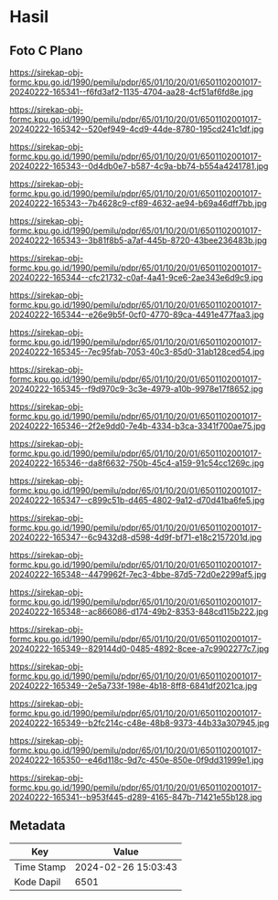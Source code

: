 # Hasil

## Foto C Plano

https://sirekap-obj-formc.kpu.go.id/1990/pemilu/pdpr/65/01/10/20/01/6501102001017-20240222-165341--f6fd3af2-1135-4704-aa28-4cf51af6fd8e.jpg

https://sirekap-obj-formc.kpu.go.id/1990/pemilu/pdpr/65/01/10/20/01/6501102001017-20240222-165342--520ef949-4cd9-44de-8780-195cd241c1df.jpg

https://sirekap-obj-formc.kpu.go.id/1990/pemilu/pdpr/65/01/10/20/01/6501102001017-20240222-165343--0d4db0e7-b587-4c9a-bb74-b554a4241781.jpg

https://sirekap-obj-formc.kpu.go.id/1990/pemilu/pdpr/65/01/10/20/01/6501102001017-20240222-165343--7b4628c9-cf89-4632-ae94-b69a46dff7bb.jpg

https://sirekap-obj-formc.kpu.go.id/1990/pemilu/pdpr/65/01/10/20/01/6501102001017-20240222-165343--3b81f8b5-a7af-445b-8720-43bee236483b.jpg

https://sirekap-obj-formc.kpu.go.id/1990/pemilu/pdpr/65/01/10/20/01/6501102001017-20240222-165344--cfc21732-c0af-4a41-9ce6-2ae343e6d9c9.jpg

https://sirekap-obj-formc.kpu.go.id/1990/pemilu/pdpr/65/01/10/20/01/6501102001017-20240222-165344--e26e9b5f-0cf0-4770-89ca-4491e477faa3.jpg

https://sirekap-obj-formc.kpu.go.id/1990/pemilu/pdpr/65/01/10/20/01/6501102001017-20240222-165345--7ec95fab-7053-40c3-85d0-31ab128ced54.jpg

https://sirekap-obj-formc.kpu.go.id/1990/pemilu/pdpr/65/01/10/20/01/6501102001017-20240222-165345--f9d970c9-3c3e-4979-a10b-9978e17f8652.jpg

https://sirekap-obj-formc.kpu.go.id/1990/pemilu/pdpr/65/01/10/20/01/6501102001017-20240222-165346--2f2e9dd0-7e4b-4334-b3ca-3341f700ae75.jpg

https://sirekap-obj-formc.kpu.go.id/1990/pemilu/pdpr/65/01/10/20/01/6501102001017-20240222-165346--da8f6632-750b-45c4-a159-91c54cc1269c.jpg

https://sirekap-obj-formc.kpu.go.id/1990/pemilu/pdpr/65/01/10/20/01/6501102001017-20240222-165347--c899c51b-d465-4802-9a12-d70d41ba6fe5.jpg

https://sirekap-obj-formc.kpu.go.id/1990/pemilu/pdpr/65/01/10/20/01/6501102001017-20240222-165347--6c9432d8-d598-4d9f-bf71-e18c2157201d.jpg

https://sirekap-obj-formc.kpu.go.id/1990/pemilu/pdpr/65/01/10/20/01/6501102001017-20240222-165348--4479962f-7ec3-4bbe-87d5-72d0e2299af5.jpg

https://sirekap-obj-formc.kpu.go.id/1990/pemilu/pdpr/65/01/10/20/01/6501102001017-20240222-165348--ac866086-d174-49b2-8353-848cd115b222.jpg

https://sirekap-obj-formc.kpu.go.id/1990/pemilu/pdpr/65/01/10/20/01/6501102001017-20240222-165349--829144d0-0485-4892-8cee-a7c9902277c7.jpg

https://sirekap-obj-formc.kpu.go.id/1990/pemilu/pdpr/65/01/10/20/01/6501102001017-20240222-165349--2e5a733f-198e-4b18-8ff8-6841df2021ca.jpg

https://sirekap-obj-formc.kpu.go.id/1990/pemilu/pdpr/65/01/10/20/01/6501102001017-20240222-165349--b2fc214c-c48e-48b8-9373-44b33a307945.jpg

https://sirekap-obj-formc.kpu.go.id/1990/pemilu/pdpr/65/01/10/20/01/6501102001017-20240222-165350--e46d118c-9d7c-450e-850e-0f9dd31999e1.jpg

https://sirekap-obj-formc.kpu.go.id/1990/pemilu/pdpr/65/01/10/20/01/6501102001017-20240222-165341--b953f445-d289-4165-847b-71421e55b128.jpg


## Metadata

| Key        | Value               |
| ---------- | ------------------- |
| Time Stamp | 2024-02-26 15:03:43 |
| Kode Dapil | 6501                |



